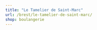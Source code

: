 ```yaml
---
title: "Le Tamelier de Saint-Marc"
url: /brest/le-tamelier-de-saint-marc/
shop: boulangerie
---
```

